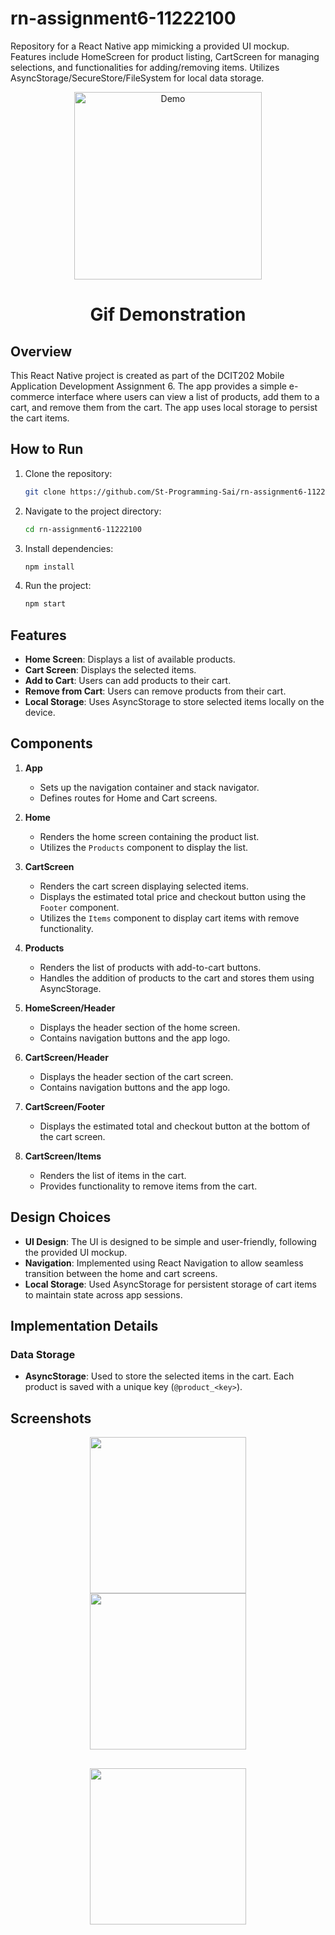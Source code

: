 # rn-assignment6-11222100
Repository for a React Native app mimicking a provided UI mockup. Features include HomeScreen for product listing, CartScreen for managing selections, and functionalities for adding/removing items. Utilizes AsyncStorage/SecureStore/FileSystem for local data storage.




<p align="center">
    <img src="./AssignmentSix/assets/screenshot.gif" alt="Demo" width=300>
    <br>
    <h1 align="center"> Gif Demonstration</h1>
</p>



## Overview

This React Native project is created as part of the DCIT202 Mobile Application Development Assignment 6. The app provides a simple e-commerce interface where users can view a list of products, add them to a cart, and remove them from the cart. The app uses local storage to persist the cart items.



## How to Run

1. Clone the repository:
   ```bash
   git clone https://github.com/St-Programming-Sai/rn-assignment6-11222100.git
   ```
2. Navigate to the project directory:
   ```bash
   cd rn-assignment6-11222100
   ```
3. Install dependencies:
   ```bash
   npm install
   ```
4. Run the project:
   ```bash
   npm start
   ```


## Features

- **Home Screen**: Displays a list of available products.
- **Cart Screen**: Displays the selected items.
- **Add to Cart**: Users can add products to their cart.
- **Remove from Cart**: Users can remove products from their cart.
- **Local Storage**: Uses AsyncStorage to store selected items locally on the device.





## Components

1. **App**
   - Sets up the navigation container and stack navigator.
   - Defines routes for Home and Cart screens.

2. **Home**
   - Renders the home screen containing the product list.
   - Utilizes the `Products` component to display the list.

3. **CartScreen**
   - Renders the cart screen displaying selected items.
   - Displays the estimated total price and checkout button using the `Footer` component.
   - Utilizes the `Items` component to display cart items with remove functionality.

4. **Products**
   - Renders the list of products with add-to-cart buttons.
   - Handles the addition of products to the cart and stores them using AsyncStorage.

5. **HomeScreen/Header**
   - Displays the header section of the home screen.
   - Contains navigation buttons and the app logo.

6. **CartScreen/Header**
   - Displays the header section of the cart screen.
   - Contains navigation buttons and the app logo.

7. **CartScreen/Footer**
   - Displays the estimated total and checkout button at the bottom of the cart screen.

8. **CartScreen/Items**
   - Renders the list of items in the cart.
   - Provides functionality to remove items from the cart.

## Design Choices

- **UI Design**: The UI is designed to be simple and user-friendly, following the provided UI mockup.
- **Navigation**: Implemented using React Navigation to allow seamless transition between the home and cart screens.
- **Local Storage**: Used AsyncStorage for persistent storage of cart items to maintain state across app sessions.

## Implementation Details

### Data Storage

- **AsyncStorage**: Used to store the selected items in the cart. Each product is saved with a unique key (`@product_<key>`).




## Screenshots



<p align="center">
  <img src="./AssignmentSix/assets/checkout-screenshot.jpg" width="250" hspace=30>
  <img src="./AssignmentSix/assets/empty-checkout-screenshot.jpg" width="250">
  <br>
  <img src="./AssignmentSix/assets/home-screen-screenshot.jpg" width="250" vspace=30>
</p>


